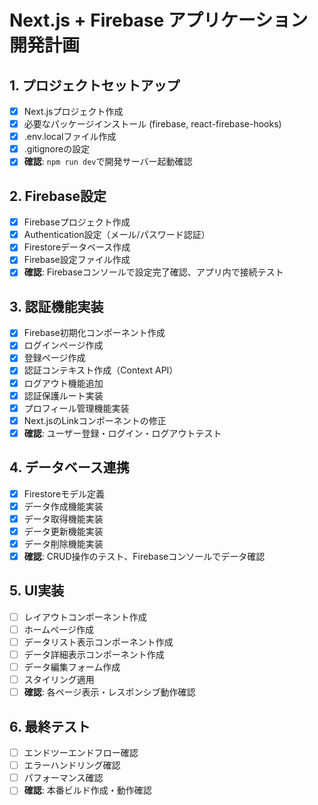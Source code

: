 # Next.js + Firebase アプリケーション開発計画

## 1. プロジェクトセットアップ
- [x] Next.jsプロジェクト作成
- [x] 必要なパッケージインストール (firebase, react-firebase-hooks)
- [x] .env.localファイル作成
- [x] .gitignoreの設定
- [x] **確認**: `npm run dev`で開発サーバー起動確認

## 2. Firebase設定
- [x] Firebaseプロジェクト作成
- [x] Authentication設定（メール/パスワード認証）
- [x] Firestoreデータベース作成
- [x] Firebase設定ファイル作成
- [x] **確認**: Firebaseコンソールで設定完了確認、アプリ内で接続テスト

## 3. 認証機能実装
- [x] Firebase初期化コンポーネント作成
- [x] ログインページ作成
- [x] 登録ページ作成
- [x] 認証コンテキスト作成（Context API）
- [x] ログアウト機能追加
- [x] 認証保護ルート実装
- [x] プロフィール管理機能実装
- [x] Next.jsのLinkコンポーネントの修正
- [x] **確認**: ユーザー登録・ログイン・ログアウトテスト

## 4. データベース連携
- [x] Firestoreモデル定義
- [x] データ作成機能実装
- [x] データ取得機能実装
- [x] データ更新機能実装
- [x] データ削除機能実装
- [x] **確認**: CRUD操作のテスト、Firebaseコンソールでデータ確認

## 5. UI実装
- [ ] レイアウトコンポーネント作成
- [ ] ホームページ作成
- [ ] データリスト表示コンポーネント作成
- [ ] データ詳細表示コンポーネント作成
- [ ] データ編集フォーム作成
- [ ] スタイリング適用
- [ ] **確認**: 各ページ表示・レスポンシブ動作確認

## 6. 最終テスト
- [ ] エンドツーエンドフロー確認
- [ ] エラーハンドリング確認
- [ ] パフォーマンス確認
- [ ] **確認**: 本番ビルド作成・動作確認